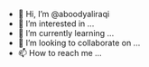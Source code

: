 - 👋 Hi, I’m @aboodyaliraqi
- 👀 I’m interested in ...
- 🌱 I’m currently learning ...
- 💞️ I’m looking to collaborate on ...
- 📫 How to reach me ...

<!---
aboodyaliraqi/aboodyaliraqi is a ✨ special ✨ repository because its `README.md` (this file) appears on your GitHub profile.
You can click the Preview link to take a look at your changes.
--->
